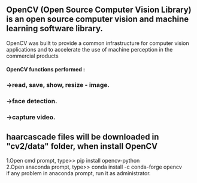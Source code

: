## OpenCV (Open Source Computer Vision Library) is an open source computer vision and machine learning software library. 
OpenCV was built to provide a common infrastructure for computer vision applications and to accelerate the use of machine perception in the commercial products

#### OpenCV functions performed : 
### ->read, save, show, resize - image.
### ->face detection.
### ->capture video.


## haarcascade files will be downloaded in  "cv2/data"  folder, when install OpenCV
1.Open cmd prompt,      type>> pip install opencv-python                                                                 
2.Open anaconda prompt, type>> conda install -c conda-forge opencv                                                          
if any problem in anaconda prompt, run it as administrator. 

